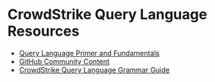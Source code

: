 # CrowdStrike Query Language Resources

- [Query Language Primer and Fundamentals](https://github.com/CrowdStrike/logscale-community-content/wiki/)
- [GitHub Community Content](https://github.com/CrowdStrike/logscale-community-content)
- [CrowdStrike Query Language Grammar Guide](https://library.humio.com/lql-grammar/syntax-grammar-guide.html)
